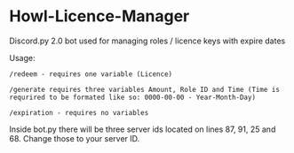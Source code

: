 # Howl-Licence-Manager
Discord.py 2.0 bot used for managing roles / licence keys with expire dates






Usage:

``/redeem - requires one variable (Licence)``


``/generate requires three variables Amount, Role ID and Time (Time is requrired to be formated like so: 0000-00-00 - Year-Month-Day)``


``/expiration - requires no variables``


Inside bot.py there will be three server ids located on lines 87, 91, 25 and 68. Change those to your server ID.
